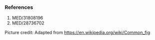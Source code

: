 ### References

1. MED/31808196
2. MED/28736702

Picture credit: Adapted from https://en.wikipedia.org/wiki/Common_fig
